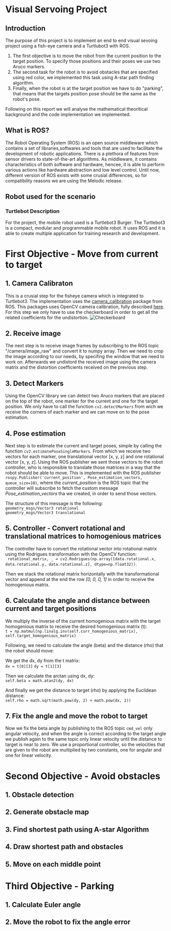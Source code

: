 # Visual Servoing Project
## Introduction
The purpose of this project is to implement an end to end visual sevoing project using a fish-eye camera and a Turtlubot3 with ROS. 
1. The first objective is to move the robot from the current position to the target position. To specify those positions and their poses we use two Aruco markers. 
2. The second task for the robot is to avoid obstacles that are specified using red color, we implemented this task using A-star path finding algorithm.
3. Finally, when the robot is at the target position we have to do "parking", that means that the targets position pose should be the same as the robot's pose.

Following on this report we will analyse the mathematical theoritical background and the code implementation we implemented.

## What is ROS?
The Robot Operating System (ROS) is an open source middleware which contains a set of libraries,softwares and tools that are used to facilitate the development of robotic applications. There is a plethora of features from sensor drivers to state-of-the-art algorithms. As middleware, it contains characteristics of both software and hardware, hencee, it is able to perform various actions like hardware abstraction and low level control.
Until now, different version of ROS exists with some crusial differences, so for compatibility reasons we are using the Melodic release.

## Robot used for the scenario
### Turtlebot Description
For the project, the mobile robot used is a Turtlebot3 Burger. The Turtlebot3 is a compact, modular and programmable mobile robot. It uses ROS and it is able to create multiple application for training research and development.

# First Objective - Move from current to target

## 1. Camera Calibraton 
This is a crusial step for the fisheye camera which is integrated to Turtlebot3. The implementation uses the [camera_calibration](http://wiki.ros.org/camera_calibration) package from ROS. This packages uses OpenCV camera calibration, fully described [here](https://docs.opencv.org/2.4/modules/calib3d/doc/camera_calibration_and_3d_reconstruction.html). For this step we only have to use the checkerboard in order to get all the related coefficients for the undistortion.
![Checkerboard](img/checkerboard.jpg)

## 2. Receive image
The next step is to receive image frames by subscribing to the ROS topic "/camera/image_raw" and convert it to numpy array. Then we need to crop the image according to our needs, by specifing the window that we need to work on. Afterwards we undistord the received image using the camera matrix and the distortion coefficients received on the previous step.

## 3. Detect Markers
Using the OpenCV library we can detect two Aruco markers that are placed on the top of the robot, one marker for the current and one for the target position. We only have to call the function `cv2.detectMarkers` from wich we receive the corners of each marker and we can move on to the pose estimation.

## 4. Pose estimation
 Next step is to estimate the current and target poses, simple by calling the function `cv2.estimatePoseSingleMarkers`. From which we receive two vectors for each marker, one translational vector [x, y, z] and one rotational vector [x, y, z]. Using the ROS publisher we sent those vectors to the robot controller, who is responsible to translate those matrices in a way that the robot should be able to move. This is implemented with the ROS publisher `rospy.Publisher('current_position', Pose_estimation_vectors, queue_size=10)`, where the *current_position* is the ROS topic that the controller will subscribe to fetch the custom message *Pose_estimation_vectors* tha we created, in order to send those vectors.

The structure of this message is the following:          
`geometry_msgs/Vector3 rotational`  
`geometry_msgs/Vector3 translational`

## 5. Controller - Convert rotational and translational matrices to homogenious matrices
The controller have to convert the rotational vector into rotational matrix using the Rodrigues transformation with the OpenCV function:   
` rotational_matrix, _ = cv2.Rodrigues(np.array([data.rotational.x, data.rotational.y, data.rotational.z], dtype=np.float32))`.  

Then we stack the rotational matrix horizontally with the transformational vector and append at the end the row *[0, 0, 0, 1]* in order to receive the homogenious matrix. 

## 6. Calculate the angle and distance between current and target positions
We multiply the inverse of the current homogenious matrix with the target homogenious matrix to receive the desired homogenious matrix (t):  
`t = np.matmul(np.linalg.inv(self.curr_homogenious_matrix), self.target_homogenious_matrix)`

Following, we need to calculate the angle (beta) and the distance (rho) that the robot should move:  

We get the dx, dy from the t matrix:  
`dx = t[0][3]`
`dy = t[1][3]`

Then we calculate the arctan using dx, dy:  
`self.beta = math.atan2(dy, dx)`

And finally we get the distance to target (rho) by applying the Euclidean distance:  
`self.rho = math.sqrt(math.pow(dy, 2) + math.pow(dx, 2))`

## 7. Fix the angle and move the robot to target
Now we fix the beta angle by publishing to the ROS topic `cmd_vel` only angular velocity, and when the angle is correct according to the target angle we publish again to the same topic only linear velocity until the distance to target is near to zero. We use a proportional controller, so the velocities that are given to the robot are multiplied by two constants, one for angular and one for linear velocity.

# Second Objective - Avoid obstacles
## 1. Obstacle detection
## 2. Generate obstacle map
## 3. Find shortest path using A-star Algorithm
## 4. Draw shortest path and obstacles
## 5. Move on each middle point

# Third Objective - Parking
## 1. Calculate Euler angle
## 2. Move the robot to fix the angle error
